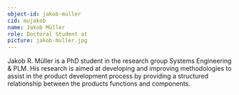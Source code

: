 ```yaml
---
object-id: jakob-muller
cid: mujakob
name: Jakob Müller
role: Doctoral Student at
picture: jakob-muller.jpg
---
```


Jakob R. Müller is a PhD student in the research group Systems Engineering & PLM. His research is aimed at developing and improving methodologies to assist in the product development process by providing a structured relationship between the products functions and components.
